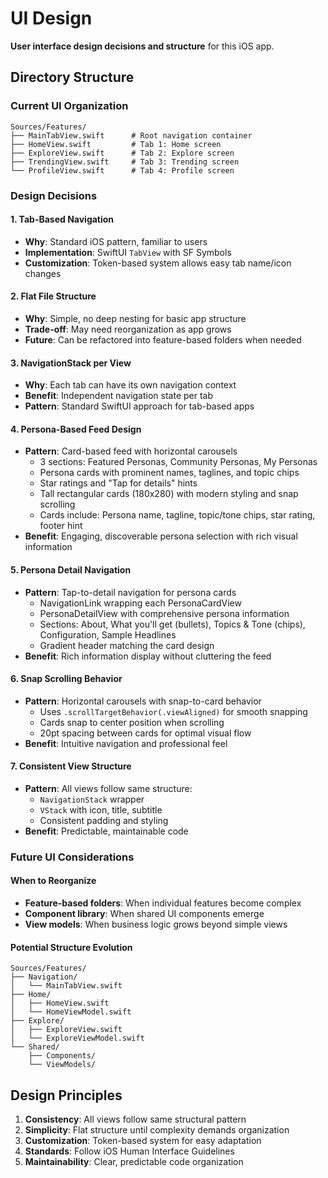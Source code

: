 # UI Design

**User interface design decisions and structure** for this iOS app.

## Directory Structure

### Current UI Organization
```
Sources/Features/
├── MainTabView.swift      # Root navigation container
├── HomeView.swift         # Tab 1: Home screen
├── ExploreView.swift      # Tab 2: Explore screen  
├── TrendingView.swift     # Tab 3: Trending screen
└── ProfileView.swift      # Tab 4: Profile screen
```

### Design Decisions

#### 1. **Tab-Based Navigation**
- **Why**: Standard iOS pattern, familiar to users
- **Implementation**: SwiftUI `TabView` with SF Symbols
- **Customization**: Token-based system allows easy tab name/icon changes

#### 2. **Flat File Structure**
- **Why**: Simple, no deep nesting for basic app structure
- **Trade-off**: May need reorganization as app grows
- **Future**: Can be refactored into feature-based folders when needed

#### 3. **NavigationStack per View**
- **Why**: Each tab can have its own navigation context
- **Benefit**: Independent navigation state per tab
- **Pattern**: Standard SwiftUI approach for tab-based apps

#### 4. **Persona-Based Feed Design**
- **Pattern**: Card-based feed with horizontal carousels
  - 3 sections: Featured Personas, Community Personas, My Personas
  - Persona cards with prominent names, taglines, and topic chips
  - Star ratings and "Tap for details" hints
  - Tall rectangular cards (180x280) with modern styling and snap scrolling
  - Cards include: Persona name, tagline, topic/tone chips, star rating, footer hint
- **Benefit**: Engaging, discoverable persona selection with rich visual information

#### 5. **Persona Detail Navigation**
- **Pattern**: Tap-to-detail navigation for persona cards
  - NavigationLink wrapping each PersonaCardView
  - PersonaDetailView with comprehensive persona information
  - Sections: About, What you'll get (bullets), Topics & Tone (chips), Configuration, Sample Headlines
  - Gradient header matching the card design
- **Benefit**: Rich information display without cluttering the feed

#### 6. **Snap Scrolling Behavior**
- **Pattern**: Horizontal carousels with snap-to-card behavior
  - Uses `.scrollTargetBehavior(.viewAligned)` for smooth snapping
  - Cards snap to center position when scrolling
  - 20pt spacing between cards for optimal visual flow
- **Benefit**: Intuitive navigation and professional feel

#### 7. **Consistent View Structure**
- **Pattern**: All views follow same structure:
  - `NavigationStack` wrapper
  - `VStack` with icon, title, subtitle
  - Consistent padding and styling
- **Benefit**: Predictable, maintainable code

### Future UI Considerations

#### When to Reorganize
- **Feature-based folders**: When individual features become complex
- **Component library**: When shared UI components emerge
- **View models**: When business logic grows beyond simple views

#### Potential Structure Evolution
```
Sources/Features/
├── Navigation/
│   └── MainTabView.swift
├── Home/
│   ├── HomeView.swift
│   └── HomeViewModel.swift
├── Explore/
│   ├── ExploreView.swift
│   └── ExploreViewModel.swift
└── Shared/
    ├── Components/
    └── ViewModels/
```

## Design Principles

1. **Consistency**: All views follow same structural pattern
2. **Simplicity**: Flat structure until complexity demands organization
3. **Customization**: Token-based system for easy adaptation
4. **Standards**: Follow iOS Human Interface Guidelines
5. **Maintainability**: Clear, predictable code organization
